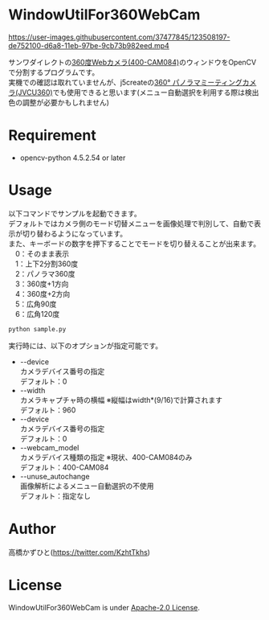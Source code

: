 # WindowUtilFor360WebCam
https://user-images.githubusercontent.com/37477845/123508197-de752100-d6a8-11eb-97be-9cb73b982eed.mp4


サンワダイレクトの[360度Webカメラ(400-CAM084)](https://direct.sanwa.co.jp/ItemPage/400-CAM084)のウィンドウをOpenCVで分割するプログラムです。<br>
実機での確認は取れていませんが、j5createの[360° パノラマミーティングカメラ(JVCU360)](https://jp.j5create.com/products/model_jvcu360)でも使用できると思います(メニュー自動選択を利用する際は検出色の調整が必要かもしれません)

# Requirement 
* opencv-python 4.5.2.54 or later

# Usage
以下コマンドでサンプルを起動できます。<br>
デフォルトではカメラ側のモード切替メニューを画像処理で判別して、自動で表示が切り替わるようになっています。<br>
また、キーボードの数字を押下することでモードを切り替えることが出来ます。<br>
　0：そのまま表示<br>
　1：上下2分割360度<br>
　2：パノラマ360度<br>
　3：360度+1方向<br>
　4：360度+2方向<br>
　5：広角90度<br>
　6：広角120度<br>
```bash
python sample.py
```
実行時には、以下のオプションが指定可能です。
   
* --device<br>
カメラデバイス番号の指定<br>
デフォルト：0
* --width<br>
カメラキャプチャ時の横幅 ※縦幅はwidth*(9/16)で計算されます<br>
デフォルト：960
* --device<br>
カメラデバイス番号の指定<br>
デフォルト：0
* --webcam_model<br>
カメラデバイス種類の指定 ※現状、400-CAM084のみ<br>
デフォルト：400-CAM084
* --unuse_autochange<br>
画像解析によるメニュー自動選択の不使用<br>
デフォルト：指定なし

# Author
高橋かずひと(https://twitter.com/KzhtTkhs)
 
# License 
WindowUtilFor360WebCam is under [Apache-2.0 License](LICENSE).
